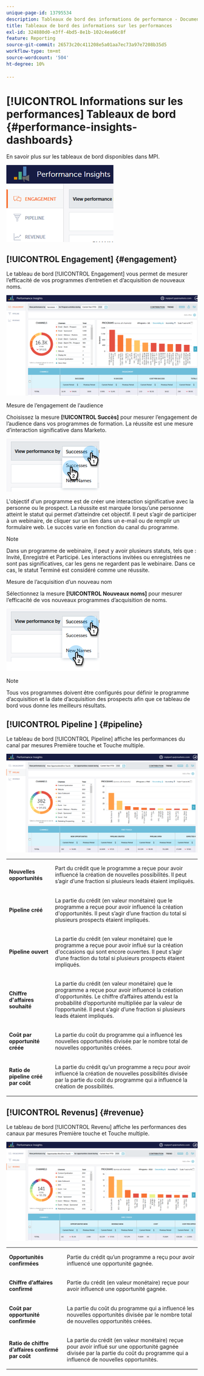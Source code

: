 ```yaml
---
unique-page-id: 13795534
description: Tableaux de bord des informations de performance - Documents Marketo - Documentation du produit
title: Tableaux de bord des informations sur les performances
exl-id: 324880d0-e3ff-4bd5-8e1b-102c4ea66c8f
feature: Reporting
source-git-commit: 26573c20c411208e5a01aa7ec73a97e7208b35d5
workflow-type: tm+mt
source-wordcount: '504'
ht-degree: 10%

---
```


# [!UICONTROL Informations sur les performances] Tableaux de bord {#performance-insights-dashboards}

En savoir plus sur les tableaux de bord disponibles dans MPI.

![](assets/1-4.png)

## [!UICONTROL Engagement] {#engagement}

Le tableau de bord [!UICONTROL Engagement] vous permet de mesurer l’efficacité de vos programmes d’entretien et d’acquisition de nouveaux noms.

![](assets/two-3.png)

Mesure de l’engagement de l’audience

Choisissez la mesure **[!UICONTROL Succès]** pour mesurer l’engagement de l’audience dans vos programmes de formation. La réussite est une mesure d’interaction significative dans Marketo.

![](assets/3-4.png)

L&#39;objectif d&#39;un programme est de créer une interaction significative avec la personne ou le prospect. La réussite est marquée lorsqu’une personne atteint le statut qui permet d’atteindre cet objectif. Il peut s’agir de participer à un webinaire, de cliquer sur un lien dans un e-mail ou de remplir un formulaire web. Le succès varie en fonction du canal du programme.

>[!NOTE]
>
>Dans un programme de webinaire, il peut y avoir plusieurs statuts, tels que : Invité, Enregistré et Participé. Les interactions invitées ou enregistrées ne sont pas significatives, car les gens ne regardent pas le webinaire. Dans ce cas, le statut Terminé est considéré comme une réussite.

Mesure de l’acquisition d’un nouveau nom

Sélectionnez la mesure **[!UICONTROL Nouveaux noms]** pour mesurer l’efficacité de vos nouveaux programmes d’acquisition de noms.

![](assets/4-3.png)

>[!NOTE]
>
>Tous vos programmes doivent être configurés pour définir le programme d’acquisition et la date d’acquisition des prospects afin que ce tableau de bord vous donne les meilleurs résultats.

## [!UICONTROL  Pipeline ] {#pipeline}

Le tableau de bord [!UICONTROL Pipeline] affiche les performances du canal par mesures Première touche et Touche multiple.

![](assets/five-1.png)

<table>
 <tbody>
  <tr>
   <td><p><strong><span class="uicontrol">Nouvelles opportunités</span></strong></p></td>
   <td><p>Part du crédit que le programme a reçue pour avoir influencé la création de nouvelles possibilités. Il peut s’agir d’une fraction si plusieurs leads étaient impliqués.</p></td>
  </tr>
  <tr>
   <td><p><strong><span class="uicontrol">Pipeline créé</span></strong></p></td>
   <td><p>La partie du crédit (en valeur monétaire) que le programme a reçue pour avoir influencé la création d'opportunités. Il peut s’agir d’une fraction du total si plusieurs prospects étaient impliqués.</p></td>
  </tr>
  <tr>
   <td><p><strong><span class="uicontrol">Pipeline ouvert</span></strong></p></td>
   <td><p>La partie du crédit (en valeur monétaire) que le programme a reçue pour avoir influé sur la création d'occasions qui sont encore ouvertes. Il peut s’agir d’une fraction du total si plusieurs prospects étaient impliqués.</p></td>
  </tr>
  <tr>
   <td><p><strong><span class="uicontrol">Chiffre d'affaires souhaité</span></strong></p></td>
   <td><p>La partie du crédit (en valeur monétaire) que le programme a reçue pour avoir influencé la création d'opportunités. Le chiffre d’affaires attendu est la probabilité d’opportunité multipliée par la valeur de l’opportunité. Il peut s’agir d’une fraction si plusieurs leads étaient impliqués.</p></td>
  </tr>
  <tr>
   <td><p><strong><span class="uicontrol">Coût par opportunité créée</span></strong></p></td>
   <td><p>La partie du coût du programme qui a influencé les nouvelles opportunités divisée par le nombre total de nouvelles opportunités créées.</p></td>
  </tr>
  <tr>
   <td><p><strong><span class="uicontrol">Ratio de pipeline créé par coût</span></strong></p></td>
   <td><p>La partie du crédit qu'un programme a reçu pour avoir influencé la création de nouvelles possibilités divisée par la partie du coût du programme qui a influencé la création de possibilités.</p></td>
  </tr>
 </tbody>
</table>

## [!UICONTROL Revenus] {#revenue}

Le tableau de bord [!UICONTROL Revenu] affiche les performances des canaux par mesures Première touche et Touche multiple.

![](assets/six-1.png)

<table>
 <tbody>
  <tr>
   <td><p><strong><span class="uicontrol">Opportunités confirmées</span></strong></p></td>
   <td><p>Partie du crédit qu’un programme a reçu pour avoir influencé une opportunité gagnée.</p></td>
  </tr>
  <tr>
   <td><p><strong><span class="uicontrol">Chiffre d’affaires confirmé</span></strong></p></td>
   <td><p>Partie du crédit (en valeur monétaire) reçue pour avoir influencé une opportunité gagnée.</p></td>
  </tr>
  <tr>
   <td><p><strong><span class="uicontrol">Coût par opportunité confirmée</span></strong></p></td>
   <td><p>La partie du coût du programme qui a influencé les nouvelles opportunités divisée par le nombre total de nouvelles opportunités créées.</p></td>
  </tr>
  <tr>
   <td><p><strong><span class="uicontrol">Ratio de chiffre d’affaires confirmé par coût</span></strong></p></td>
   <td><p>La partie du crédit (en valeur monétaire) reçue pour avoir influé sur une opportunité gagnée divisée par la partie du coût du programme qui a influencé de nouvelles opportunités.</p></td>
  </tr>
 </tbody>
</table>
